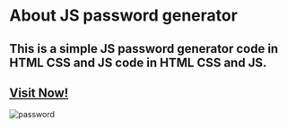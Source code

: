 # About JS password generator 
## This is a simple JS password generator code in HTML CSS and JS code in HTML CSS and JS.
## [Visit Now!](https://js-simple-password-generator.netlify.app/)
 ![password](https://github.com/user-attachments/assets/3e82a911-b336-4e2f-a781-2bf4ef99d20b)
